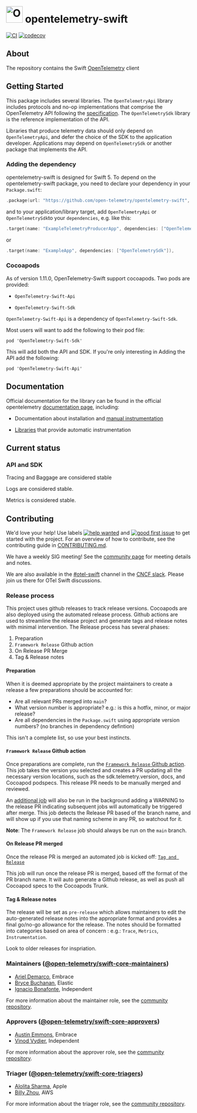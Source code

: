 # <img src="https://opentelemetry.io/img/logos/opentelemetry-logo-nav.png" alt="OpenTelemetry Icon" width="45" height=""> opentelemetry-swift

[![CI](https://github.com/open-telemetry/opentelemetry-swift/actions/workflows/BuildAndTest.yml/badge.svg)](https://github.com/open-telemetry/opentelemetry-swift/actions/workflows/BuildAndTest.yml?query=branch%3Amain+)
[![codecov](https://codecov.io/gh/open-telemetry/opentelemetry-swift/branch/master/graph/badge.svg)](https://codecov.io/gh/open-telemetry/opentelemetry-swift)

## About

The repository contains the Swift [OpenTelemetry](https://opentelemetry.io/) client

## Getting Started

This package includes several libraries. The `OpenTelemetryApi` library includes protocols and no-op implementations that comprise the OpenTelemetry API following the [specification](https://github.com/open-telemetry/opentelemetry-specification). The `OpenTelemetrySdk` library is the reference implementation of the API.

Libraries that produce telemetry data should only depend on `OpenTelemetryApi`, and defer the choice of the SDK to the application developer. Applications may depend on `OpenTelemetrySdk` or another package that implements the API.

### Adding the dependency

opentelemetry-swift is designed for Swift 5. To depend on the  opentelemetry-swift package, you need to declare your dependency in your `Package.swift`:

```swift
.package(url: "https://github.com/open-telemetry/opentelemetry-swift", from: "1.0.0"),
```

and to your application/library target, add `OpenTelemetryApi` or  `OpenTelemetrySdk`to your `dependencies`, e.g. like this:

```swift
.target(name: "ExampleTelemetryProducerApp", dependencies: ["OpenTelemetryApi"]),
```

or

```swift
.target(name: "ExampleApp", dependencies: ["OpenTelemetrySdk"]),
```

### Cocoapods

As of version 1.11.0, OpenTelemetry-Swift support cocoapods. 
Two pods are provided: 

- `OpenTelemetry-Swift-Api`

- `OpenTelemetry-Swift-Sdk`

`OpenTelemetry-Swift-Api` is a dependency of `OpenTelemetry-Swift-Sdk`. 

Most users will want to add the following to their pod file:

`pod 'OpenTelemetry-Swift-Sdk'`

This will add both the API and SDK. If you're only interesting in Adding the API add the following: 

`pod 'OpenTelemetry-Swift-Api'`

## Documentation

Official documentation for the library can be found in the official opentelemetry [documentation  page](https://opentelemetry.io/docs/instrumentation/swift/), including:

* Documentation about installation and [manual instrumentation](https://opentelemetry.io/docs/instrumentation/swift/manual/)

* [Libraries](https://opentelemetry.io/docs/instrumentation/swift/libraries/) that provide automatic instrumentation

## Current status

### API and SDK

Tracing and Baggage are considered stable

Logs are considered stable. 

Metrics is considered stable.

## Contributing
We'd love your help! Use labels [![help wanted](https://img.shields.io/github/issues-search/open-telemetry/opentelemetry-swift?query=is%3Aissue%20is%3Aopen%20label%3A%22help%20wanted%22&label=help%20wanted&color=rgb(0%2C%20134%2C%20114)&logo=opentelemetry)](https://github.com/open-telemetry/opentelemetry-swift/issues?q=state%3Aopen%20label%3A%22help%20wanted%22) and [![good first issue](https://img.shields.io/github/issues-search/open-telemetry/opentelemetry-swift?query=is%3Aissue%20is%3Aopen%20label%3A%22good%20first%20issue%22&label=good%20first%20issue&color=rgb(112%2C%2087%2C%20255)&logo=opentelemetry)](https://github.com/open-telemetry/opentelemetry-swift/issues?q=state%3Aopen%20label%3A%22good%20first%20issue%22) 
 to get started with the project. 
For an overview of how to contribute, see the contributing guide in [CONTRIBUTING.md](CONTRIBUTING.md).

We have a weekly SIG meeting! See the [community page](https://github.com/open-telemetry/community#swift-sdk) for meeting details and notes.

We are also available in the [#otel-swift](https://cloud-native.slack.com/archives/C01NCHR19SB) channel in the [CNCF slack](https://slack.cncf.io/). Please join us there for OTel Swift discussions.

### Release process
This project uses github releases to track release versions. Cocoapods are also deployed using the automated release process. Github actions are used to streamline the release project and generate tags and release notes with minimal intervention. 
The Release process has several phases:
1. Preparation
2. `Framework Release` Github action
3. On Release PR Merge
4. Tag & Release notes

#### Preparation
When it is deemed appropriate by the project maintainers to create a release a few preparations should be accounted for:
* Are all relevant PRs merged into `main`?
* What version number is appropriate? e.g.: is this a hotfix, minor, or major release?
* Are all dependencies in the `Package.swift` using appropriate version numbers? (no branches in dependency defintion)

This isn't a complete list, so use your best instincts. 


#### `Framework Release` Github action

Once preparations are complete, run the [`Framework Release` Github action](https://github.com/open-telemetry/opentelemetry-swift-core/blob/main/.github/workflows/Create-Release-PR.yml).  This job takes the version you selected and creates a PR updating all the necessary version locations, such as the sdk.telemetry.version, docs, and Cocoapod podspecs. 
This release PR needs to be manually merged and reviewed. 

An [additional job](https://github.com/open-telemetry/opentelemetry-swift-core/blob/main/.github/workflows/PR-Release-Warning.yml) will also be run in the background adding a WARNING to the release PR indicating subsequent jobs will automatically be triggered after merge. This job detects the Release PR based of the branch name, and will show up if you use that naming scheme in any PR, so watchout for it. 

**Note**: The `Framework Release` job should always be run on the `main` branch.

#### On Release PR merged
Once the release PR is merged an automated job is kicked off: [`Tag and Release`](https://github.com/open-telemetry/opentelemetry-swift-core/blob/main/.github/workflows/Tag-And-Release.yml)

This job will run once the release PR is merged, based off the format of the PR branch name. It will auto generate a Github release, as well as push all Cocoapod specs to the Cocoapods Trunk. 


#### Tag & Release notes 
The release will be set as `pre-release` which allows maintainers to edit the auto-generated release notes into the appropriate format and provides a final go/no-go allowance for the release. 
The notes should be formatted into categories based on area of concern : e.g.: `Trace`, `Metrics`, `Instrumentation`.

Look to older releases for inspriation. 

### Maintainers ([@open-telemetry/swift-core-maintainers](https://github.com/orgs/open-telemetry/teams/swift-core-maintainers))

- [Ariel Demarco](https://github.com/arieldemarco), Embrace
- [Bryce Buchanan](https://github.com/bryce-b), Elastic
- [Ignacio Bonafonte](https://github.com/nachobonafonte), Independent

For more information about the maintainer role, see the [community repository](https://github.com/open-telemetry/community/blob/main/guides/contributor/membership.md#maintainer).

### Approvers ([@open-telemetry/swift-core-approvers](https://github.com/orgs/open-telemetry/teams/swift-core-approvers))

- [Austin Emmons](https://github.com/atreat), Embrace
- [Vinod Vydier](https://github.com/vvydier), Independent

For more information about the approver role, see the [community repository](https://github.com/open-telemetry/community/blob/main/guides/contributor/membership.md#approver).

### Triager ([@open-telemetry/swift-core-triagers](https://github.com/orgs/open-telemetry/teams/swift-core-triagers))

- [Alolita Sharma](https://github.com/alolita), Apple
- [Billy Zhou](https://github.com/williazz), AWS

For more information about the triager role, see the [community repository](https://github.com/open-telemetry/community/blob/main/community-membership.md#triager).
